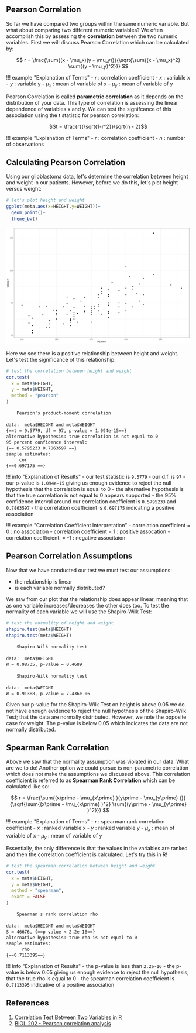 ## Pearson Correlation

So far we have compared two groups within the same numeric variable. But what about comparing two different numeric variables? We often accomplish this 
by assessing the **correlation** between the two numeric variables. First we will discuss Pearson Correlation which can be calculated by:

$$ r = \frac{\sum{(x - \mu_x)(y - \mu_y)}}{\sqrt{\sum{(x - \mu_x)^2} \sum{(y - \mu_y)^2}}}  $$ 

!!! example "Explanation of Terms"
    - $r$ : correlation coefficient
    - $x$ : variable x
    - $y$ : variable y
    - $\mu_x$ : mean of variable of x
    - $\mu_y$ : mean of variable of y
    
Pearson Correlation is called **parametric correlation** as it depends on the distribution of your data. This type of correlation is assessing the linear
dependence of variables x and y. We can test the signifcance of this association using the t statistic for pearson correlation:

$$t = \frac{r}{\sqrt{1-r^2}}\sqrt{n - 2}$$

!!! example "Explanation of Terms"
    - $r$ : correlation coefficient
    - $n$ : number of observations
    
## Calculating Pearson Correlation

Using our glioblastoma data, let's determine the correlation between height and weight in our patients. However, before we do this,  let's plot height 
versus weight:

```R
# let's plot height and weight
ggplot(meta,aes(x=HEIGHT,y=WEIGHT))+
  geom_point()+
  theme_bw()
```

![](images/corr-height-weight.png)

Here we see there is a positive relationship between height and weight. Let's test the significance of this relationship:

```R
# test the correlation between height and weight
cor.test(
  x = meta$HEIGHT,
  y = meta$WEIGHT,
  method = "pearson"
)
```

```
	Pearson's product-moment correlation

data:  meta$HEIGHT and meta$WEIGHT
{==t = 9.5779, df = 97, p-value = 1.094e-15==}
alternative hypothesis: true correlation is not equal to 0
95 percent confidence interval:
{== 0.5795233 0.7863597 ==}
sample estimates:
     cor 
{==0.697175 ==}
```

!!! info "Explanation of Results"
    - our test statistic is `9.5779`
    - our d.f. is `97`
    - our p-value is `1.094e-15` giving us enough evidence to reject the null hypothesis that the correlation is equal to 0
    - the alternative hypothesis is that the true correlation is not equal to 0 appears supported
    - the 95% confidence interval around our correlation coefficient is `0.5795233` and `0.7863597`
    - the correlation coefficient is `0.697175` indicating a positive association

!!! example "Correlation Coefficient Interpretation"
    - correlation coefficient = 0 : no association
    - correlation coefficient = 1 : positive assocation
    - correlation coefficient. = -1 : negative associtaion
    
## Pearson Correlation Assumptions

Now that we have conducted our test we must test our assumptions:

 - the relationship is linear
 - is each variable normally distributed?

We saw from our plot that the relationship does appear linear, meaning that as one variable increases/decreases the other does too. To test the normality
of each variable we will use the Shapiro-Wilk Test:

```R
# test the normality of height and weight
shapiro.test(meta$HEIGHT)
shapiro.test(meta$WEIGHT)
```

```
	Shapiro-Wilk normality test

data:  meta$HEIGHT
W = 0.98735, p-value = 0.4689

	Shapiro-Wilk normality test

data:  meta$WEIGHT
W = 0.91388, p-value = 7.436e-06
```

Given our p-value for the Shapiro-Wilk Test on height is above 0.05 we do not have enough evidence to reject the null hypothesis of the Shapiro-Wilk
Test; that the data are normally distributed. However, we note the opposite case for weight. The p-value is below 0.05 which indicates the data are not 
normally distributed.

## Spearman Rank Correlation

Above we saw that the normality assumption was violated in our data. What are we to do! Another option we could pursue is non-parametric correlation 
which does not make the assumptions we discussed above. This correlation coefficient is referred to as **Spearman Rank Correlation** which can be 
calculated like so:


$$ r = \frac{\sum{(x\prime - \mu_{x\prime} )(y\prime  - \mu_{y\prime} )}}{\sqrt{\sum{(x\prime  - \mu_{x\prime} )^2} \sum{(y\prime  - \mu_{y\prime} )^2}}}  $$ 

!!! example "Explanation of Terms"
    - $r$ : spearman rank correlation coefficient
    - $x$ : ranked variable x
    - $y$ : ranked variable y
    - $\mu_x$ : mean of variable of x
    - $\mu_y$ : mean of variable of y
    
Essentially, the only difference is that the values in the variables are ranked and then the correlation coefficient is calculated. Let's try this in R!

```R
# test the spearman correlation between height and weight
cor.test(
  x = meta$HEIGHT,
  y = meta$WEIGHT,
  method = "spearman",
  exact = FALSE
)
```

```
	Spearman's rank correlation rho

data:  meta$HEIGHT and meta$WEIGHT
S = 46676, {==p-value < 2.2e-16==}
alternative hypothesis: true rho is not equal to 0
sample estimates:
      rho 
{==0.7113395==} 
```

!!! info "Explanation of Results"
    - the p-value is less than `2.2e-16`
    - the p-value is below 0.05 giving us enough evidence to reject the null hypothesis, that the true rho is equal to 0
    - the spearman correlation coefficient is `0.7113395` indicative of a positive association
    
    
## References

1. [Correlation Test Between Two Variables in R](http://www.sthda.com/english/wiki/correlation-test-between-two-variables-in-r)
2. [BIOL 202 - Pearson correlation analysis](https://ubco-biology.github.io/BIOL202/pearson.html)

